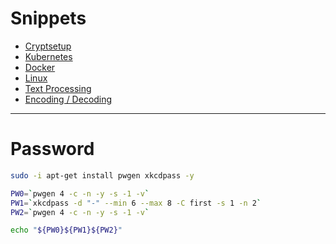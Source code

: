 # Snippets

* [Cryptsetup](cryptsetup.md)
* [Kubernetes](kubernetes)
* [Docker](docker.md)
* [Linux](linux.md)
* [Text Processing](text-processing.md)
* [Encoding / Decoding](encoding-decoding.md)

---

# Password
```bash
sudo -i apt-get install pwgen xkcdpass -y

PW0=`pwgen 4 -c -n -y -s -1 -v`
PW1=`xkcdpass -d "-" --min 6 --max 8 -C first -s 1 -n 2`
PW2=`pwgen 4 -c -n -y -s -1 -v`

echo "${PW0}${PW1}${PW2}"
```
